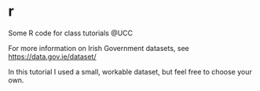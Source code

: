 # r
Some R code for class tutorials @UCC

For more information on Irish Government datasets, see https://data.gov.ie/dataset/

In this tutorial I used a small, workable dataset, but feel free to choose your own. 
